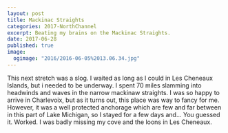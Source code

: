 ```yaml
---
layout: post
title: Mackinac Straights
categories: 2017-NorthChannel
excerpt: Beating my brains on the Mackinac Straights.
date: 2017-06-28
published: true
image:
  ogimage: "2016/2016-06-05%2013.06.34.jpg"
---
```


This next stretch was a slog. I waited as long as I could in Les Cheneaux Islands, but i needed to be underway. I spent 70 miles slamming into headwinds and waves in the narrow mackinaw straights. I was so happy to arrive in Charlevoix, but as it turns out, this place was way to fancy for me. However, it was a well protected anchorage which are few and far between in this part of Lake Michigan, so I stayed for a few days and... You guessed it. Worked. I was badly missing my cove and the loons in Les Cheneaux.
